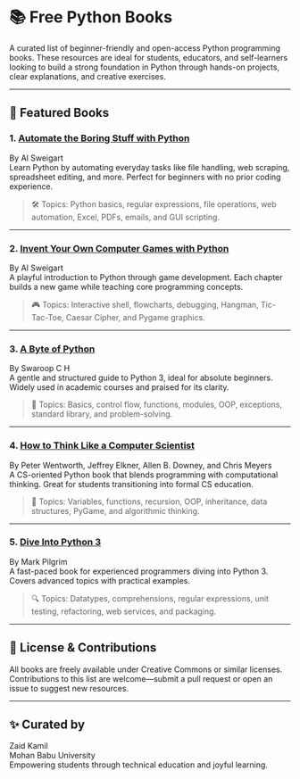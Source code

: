 # 📚 Free Python Books

A curated list of beginner-friendly and open-access Python programming books. These resources are ideal for students, educators, and self-learners looking to build a strong foundation in Python through hands-on projects, clear explanations, and creative exercises.

---

## 🚀 Featured Books

### 1. [Automate the Boring Stuff with Python](https://automatetheboringstuff.com/)  
By Al Sweigart  
Learn Python by automating everyday tasks like file handling, web scraping, spreadsheet editing, and more. Perfect for beginners with no prior coding experience.  
> 🛠 Topics: Python basics, regular expressions, file operations, web automation, Excel, PDFs, emails, and GUI scripting.

---

### 2. [Invent Your Own Computer Games with Python](https://inventwithpython.com/invent4thed/chapter0.html)  
By Al Sweigart  
A playful introduction to Python through game development. Each chapter builds a new game while teaching core programming concepts.  
> 🎮 Topics: Interactive shell, flowcharts, debugging, Hangman, Tic-Tac-Toe, Caesar Cipher, and Pygame graphics.

---

### 3. [A Byte of Python](https://python.swaroopch.com/)  
By Swaroop C H  
A gentle and structured guide to Python 3, ideal for absolute beginners. Widely used in academic courses and praised for its clarity.  
> 📘 Topics: Basics, control flow, functions, modules, OOP, exceptions, standard library, and problem-solving.

---

### 4. [How to Think Like a Computer Scientist](https://openbookproject.net/thinkcs/python/english3e/)  
By Peter Wentworth, Jeffrey Elkner, Allen B. Downey, and Chris Meyers  
A CS-oriented Python book that blends programming with computational thinking. Great for students transitioning into formal CS education.  
> 🧠 Topics: Variables, functions, recursion, OOP, inheritance, data structures, PyGame, and algorithmic thinking.

---

### 5. [Dive Into Python 3](https://diveintopython3.net/)  
By Mark Pilgrim  
A fast-paced book for experienced programmers diving into Python 3. Covers advanced topics with practical examples.  
> 🔍 Topics: Datatypes, comprehensions, regular expressions, unit testing, refactoring, web services, and packaging.

---

## 🧭 License & Contributions

All books are freely available under Creative Commons or similar licenses. Contributions to this list are welcome—submit a pull request or open an issue to suggest new resources.

---

## ✨ Curated by

Zaid Kamil  
Mohan Babu University  
Empowering students through technical education and joyful learning.


